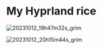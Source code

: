 # My Hyprland rice 

![20231012_19h47m32s_grim](https://github.com/Teksh/dotfiles/assets/141273300/cd9b384b-50d8-40b0-aa8d-6fae6a2a77e8)



![20231012_20h15m44s_grim](https://github.com/Teksh/dotfiles/assets/141273300/7d2a0e20-7579-4b06-9c6a-13bd58e7403e)




